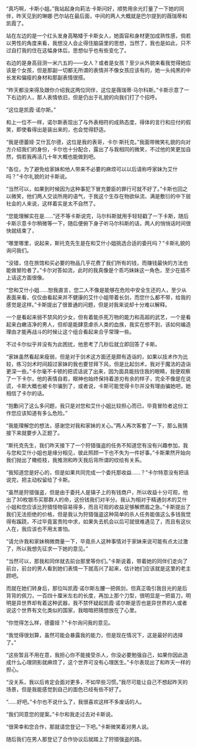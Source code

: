 “真巧啊，卡斯小姐。”我站起身向莉法·卡斯问好，顺势用余光打量了一下她的同伴，昨天见到的琳娜·巴尔站在最后面，中间的两人大概就是巴尔提到的薇瑞蒂和凯霞了。

站在左边的是一个红头发身高略矮于卡斯女人，她面容和身材更加成熟性感，倘若以男性的角度来看，我想没人会止得住脑袋里的思想，当然了，我也是如此，只不过自打我的住在这幅身体后，思想似乎也有些变化了。

右边的是身高目测一米六五的——女人？或者是女孩？至少从外貌来看我觉得她应该是个女孩，但是那副一切都无所谓的表情并不像女孩应该有的，她一头纯黑的中长发和偏瘦的身材和那副表情很搭。

“昨天都没来得及跟你介绍我这两位同伴，这位是薇瑞蒂·马尔科斯。”卡斯示意了一下右边的人，那人表情依旧，但是仍出于礼貌的向我们打了个招呼。

“这位是凯霞·诺尔斯。”

和上一位不一样，诺尔斯表现出了与外表相符的成熟态度，得体的言行和应付的假笑，即使看得出是装出来的，也会觉得舒适。

“我是德蕾娅·艾什瓦尔德，这位是我的表哥，卡尔·斯托克。”我面带微笑礼貌的向对方介绍我们的身份，卡尔也十分配合，露出了与我相同的微笑，不过他的笑更加自然，倘若我再活几十年大概也能做到吧。

“各位，为了避免给家妹和他人带来不必要的麻烦可以以后请称呼家妹为艾什吗？”卡尔礼貌的对卡斯说。

“当然可以，如果到时候因为这种事犯下冒充要臣的罪行可就不好了。”卡斯也回之以微笑，他们两人交谈所用的语气，于我这个生存在物欲纵流、满是敷衍的中下层社会的人来说，这样着实是太不自然了。

“您能理解实在是……”还不等卡斯说完，马尔科斯就用手轻轻戳了一下卡斯，随后卡斯示意卡尔稍微等一下，随后便俯下身子听马尔科斯的话，两人的悄悄话时间很快就结束了，

“哪里哪里，说起来，斯托克先生是在和艾什小姐挑选合适的委托吗？”卡斯礼貌的询问我们。

“没错，住在旅馆和买必要的物品几乎花费了我们所有的钱，而赚钱最快的方法也能做冒险者了。”卡尔对答如流，此时的我真像是个乖巧妹妹这一角色，至少在插不上话这方面很像。

“您和艾什小姐……恕我直言，您二人不像是能够在危险中安全生还的人，至少从表面来看，仅仅由看起来并不健康的艾什小姐带着长剑，而您什么都不带，给我的感觉是这样。”卡斯提出了很普通的问题，但是对我来说却十分难以解释。

一个是看起来弱不禁风的少女，但有着能杀死万物的能力和高超的武艺，一个是看起来白嫩洁净的男人，但却是能肆意虐杀人类的血族，我实在想不到，该如何编造理由才能再战斗的时候让这个组合看起来合乎常理一些。

不过卡尔似乎并没有为此困扰，他思考了几秒后就立即回答了卡斯。

“家妹虽然看起来瘦弱，但是对于剑术这方面还是颇有造诣的，如果以技术作为比较，练习剑术时间超过家妹的我也要甘拜下风，但是比起剑术，我对于魔法的造诣更深一些。”卡尔毫不卡顿的把谎话说了出来，因为面具能挡住我的眼睛，我便观察了一下卡尔，他的表情自若，眼神也始终保持着游刃有余的样子，完全不像是在说谎，卡斯大概也被卡尔骗到了，或者说，卡斯可能觉得卡尔并没有理由骗她吧，她相信了卡尔的话。

“抱歉问了这么多问题，我只是对您和艾什小姐比较担心而已，毕竟冒险者这份工作您应该知道有多么危险。”

“我能理解您的想法，感谢您对我和家妹的关心。”两人再次客套了一下，那么我猜接下来就要步入正题了。

“斯托克先生，我们昨天接下了一个狩猎强盗的任务不知道您有没有兴趣参加，我与您和艾什小姐也是缘分相见，彼此照顾一下也不失为一件好事。”卡斯果然开始向我们抛出了橄榄枝，我推测和昨天我后背所谓的纹绘有关系。

“我知道您是好心的，但是如果共同完成一个委托那收益……？”卡尔特意没有把话说完，把主动权留给了卡斯。

“虽然是狩猎强盗，但是由于委托人是镇子上的有钱商户，所以收益十分可观，他出了30枚银币买那群人的命，这份钱我们对半分。我认为相对于精通剑术的艾什小姐和您应该比狩猎怪物容易得多，而且可观的收益足够解燃眉之急。”卡斯提出了我们无法拒绝的价格，但是我认为狩猎强盗这种简单的杀人任务能值这么多钱我觉得有蹊跷，不过毕竟富贵险中求，如果失去机会以后可就很难遇见了，而且有这伙人在，我应该也不用太害怕。

“请允许我和家妹稍微商量一下，毕竟杀人这种事情对于家妹来说可能有点太过激了，所以我想先征求一下她的意见。”

“当然可以，那我和同伴就去前台那里等你们。”卡斯说着，带着她的同伴们走向了前台，前台的男人看到她们表情一下就高兴了起来，估计她们应该就是这里的老主顾吧。

而就在她们转身后，那位叫凯霞·诺尔斯左腰一把佩剑，但真正吸引我目光的是后背背的佩刀，一百四十厘米左右的长度，再加上那个刀型，很明显是一把苗刀，明明是异世界却有着这种武器，我不禁怀疑起凯霞·诺尔斯是否也是异世界的人或者说这个世界有文化类似的国家，我暗暗把猜想放在了心里。

“你觉得怎么样，德蕾娅？”卡尔询问我的意见。

“我觉得很划算，虽然可能会暴露我的能力，但是现在情况下，这是最好的选择了。”

“这些暂且不用在意，我担心你不能接受杀人，你没必要勉强自己，如果你因此造成什么心理阴影就麻烦了，这个世界可没有心理医生。”卡尔表现出了和昨天一样的担心。

“没关系，我以后肯定会面对更多，不如早些习惯。”我尽可能让自己不想起昨天的场景，但是我能感觉到自己的面色已经有些不好了。

“……好吧。”卡尔也不说什么了，我很喜欢这样不多废话的人。

“我们同意您的提案。”卡尔和我走过去对卡斯说。

“很荣幸和您合作，那就请您登记一下吧。”卡斯微笑着对男人说。

随后我们在男人那登记了合作协议后就踏上了狩猎强盗的路。

